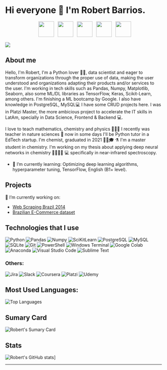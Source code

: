# Hi everyone 👋 I'm Robert Barrios. 


<p align="center">
&nbsp; <a href="https://twitter.com/robertbarac" target="_blank" rel="noopener noreferrer"><img src="https://img.icons8.com/plasticine/100/000000/twitter.png" width="50" /></a>  
&nbsp; <a href="https://www.instagram.com/robertbarac/" target="_blank" rel="noopener noreferrer"><img src="https://img.icons8.com/plasticine/100/000000/instagram-new.png" width="50" /></a>  
&nbsp; <a href="https://www.linkedin.com/in/robertbarack/" target="_blank" rel="noopener noreferrer"><img src="https://img.icons8.com/plasticine/100/000000/linkedin.png" width="50" /></a>
&nbsp; <a href="mailto:ryba.9125@gmail.com" target="_blank" rel="noopener noreferrer"><img src="https://img.icons8.com/plasticine/100/000000/gmail.png"  width="50" /></a>
&nbsp; <a href="https://www.kaggle.com/robertbarak/" target="_blank" rel="noopener noreferrer"><img src="https://upload.wikimedia.org/wikipedia/commons/7/7c/Kaggle_logo.png" width="50" /></a>
</p>


[<img src="http://www.google.com.au/images/nav_logo7.png">](http://google.com.au/)

## About me
Hello, I'm Robert, I'm a Python lover 🐍🐍, data scientist and eager to transform organizations through the proper use of data, making the user understood and organizations adapting their products and/or services to the user. I'm working in tech skills such as Pandas, Numpy, Matplotlib, Seaborn, also some ML/DL libraries as TensorFlow, Keras, Scikit-Learn, among others. I'm finishing a ML bootcamp by Google. I also have knowledge in PostgreSQL, MySQL💻 I have some CRUD projects here. I was in Platzi Master, the more ambicious project to accelerate the IT skills in LatAm, specially in Data Science, Frontend & Backend 💻.

I love to teach mathematics, chemistry and physics 👨🏽‍🔬 I recently was teacher in nature sciences 🧪 now in some days I'll be Python tutor in a EdTech startup. I'm chemist, graduated in 2021 👨🏻🎓 ⚗️ I'm a master student in chemistry. I'm working on my thesis about applying deep neural networks in chemistry 👨‍🔬🥽🧪 💻 specifically in near-infrared spectroscopy.

- 🌱 I’m currently learning: Optimizing deep learning algorithms, hyperparameter tuning, TensorFlow, English (B1+ level).


## Projects
🔭 I’m currently working on: 
- [Web Scraping Brazil 2014](https://github.com/robertbarac/Web_Scraping_Brazil_2014)
- [Brazilian E-Commerce dataset](https://github.com/robertbarac/EDA-Brazilian-ecommerce)

## Technologies that I use

![Python](https://img.shields.io/badge/Python-FFD43B?style=for-the-badge&logo=python&logoColor=blue) ![Pandas](https://img.shields.io/badge/Pandas-2C2D72?style=for-the-badge&logo=pandas&logoColor=white) ![Numpy](https://img.shields.io/badge/Numpy-777BB4?style=for-the-badge&logo=numpy&logoColor=white) ![SciKitLearn](https://img.shields.io/badge/scikit_learn-F7931E?style=for-the-badge&logo=scikit-learn&logoColor=white) ![PostgreSQL](https://img.shields.io/badge/PostgreSQL-316192?style=for-the-badge&logo=postgresql&logoColor=white) ![MySQL](https://img.shields.io/badge/MySQL-005C84?style=for-the-badge&logo=mysql&logoColor=white) ![SQLite](https://img.shields.io/badge/SQLite-07405E?style=for-the-badge&logo=sqlite&logoColor=white) ![Git](https://img.shields.io/badge/GIT-E44C30?style=for-the-badge&logo=git&logoColor=white) ![PowerShell](https://img.shields.io/badge/powershell-5391FE?style=for-the-badge&logo=powershell&logoColor=white) ![Windows Terminal](https://img.shields.io/badge/windows%20terminal-4D4D4D?style=for-the-badge&logo=windows%20terminal&logoColor=white) ![Google Colab](https://img.shields.io/badge/Colab-F9AB00?style=for-the-badge&logo=googlecolab&color=525252) ![Anaconda](https://img.shields.io/badge/conda-342B029.svg?&style=for-the-badge&logo=anaconda&logoColor=white) ![Visual Studio Code](https://img.shields.io/badge/Visual_Studio_Code-0078D4?style=for-the-badge&logo=visual%20studio%20code&logoColor=white) ![Sublime Text](https://img.shields.io/badge/sublime_text-%23575757.svg?&style=for-the-badge&logo=sublime-text&logoColor=important)

### Others:
![Jira](https://img.shields.io/badge/Jira-0052CC?style=for-the-badge&logo=Jira&logoColor=white) ![Slack](https://img.shields.io/badge/Slack-4A154B?style=for-the-badge&logo=slack&logoColor=white) ![Coursera](https://img.shields.io/badge/Coursera-0056D2?style=for-the-badge&logo=Coursera&logoColor=white) ![Platzi](https://img.shields.io/badge/Platzi-98CA3F?style=for-the-badge&logo=platzi&logoColor=white) ![Udemy](https://img.shields.io/badge/Udemy-EC5252?style=for-the-badge&logo=Udemy&logoColor=white)

## Most Used Languages:
![Top Languages](https://github-readme-stats.vercel.app/api/top-langs/?username=robertbarac&layout=compact)

## Sumary Card
![Robert's Sumary Card](https://github-profile-summary-cards.vercel.app/api/cards/profile-details?username=robertbarac)

## Stats
![Robert's GitHub stats](https://github-readme-stats.vercel.app/api?username=robertbarac&show_icons=true&theme=tokyonight)]

---
<!--
https://www.kaggle.com/robertbarak
- 👯 I’m looking to collaborate on ...
- 🤔 I’m looking for help with ...
- 💬 Ask me about ...

- 📫 How to reach me: ...
- 😄 Pronouns: ...
- ⚡ Fun fact: ...
(https://github.com/robertbarac/github-readme-stats)
(mailto:ryba.9125@gmail.com)

![<img src="https://img.shields.io/badge/LinkedIn-0077B5?style=for-the-badge&logo=linkedin&logoColor=white">](https://www.linkedin.com/in/robertbarack/)
![Gmail](https://img.shields.io/badge/Gmail-D14836?style=for-the-badge&logo=gmail&logoColor=white?)
![Telegram](https://img.shields.io/badge/Telegram-2CA5E0?style=for-the-badge&logo=telegram&logoColor=white)
-->
